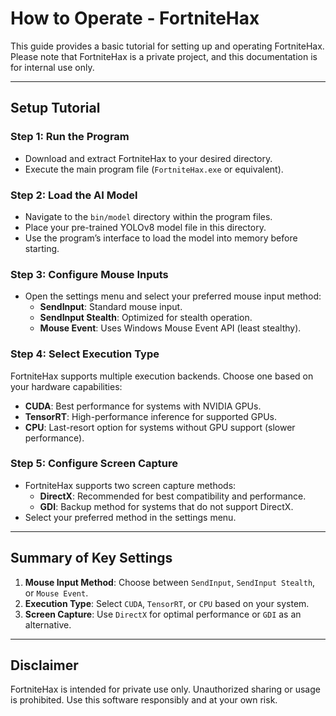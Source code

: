 # How to Operate - FortniteHax

This guide provides a basic tutorial for setting up and operating FortniteHax. Please note that FortniteHax is a private project, and this documentation is for internal use only.

---

## Setup Tutorial

### Step 1: Run the Program
- Download and extract FortniteHax to your desired directory.
- Execute the main program file (`FortniteHax.exe` or equivalent).

### Step 2: Load the AI Model
- Navigate to the `bin/model` directory within the program files.
- Place your pre-trained YOLOv8 model file in this directory.
- Use the program’s interface to load the model into memory before starting.

### Step 3: Configure Mouse Inputs
- Open the settings menu and select your preferred mouse input method:
  - **SendInput**: Standard mouse input.
  - **SendInput Stealth**: Optimized for stealth operation.
  - **Mouse Event**: Uses Windows Mouse Event API (least stealthy).

### Step 4: Select Execution Type
FortniteHax supports multiple execution backends. Choose one based on your hardware capabilities:
- **CUDA**: Best performance for systems with NVIDIA GPUs.
- **TensorRT**: High-performance inference for supported GPUs.
- **CPU**: Last-resort option for systems without GPU support (slower performance).

### Step 5: Configure Screen Capture
- FortniteHax supports two screen capture methods:
  - **DirectX**: Recommended for best compatibility and performance.
  - **GDI**: Backup method for systems that do not support DirectX.
- Select your preferred method in the settings menu.

---

## Summary of Key Settings
1. **Mouse Input Method**: Choose between `SendInput`, `SendInput Stealth`, or `Mouse Event`.
2. **Execution Type**: Select `CUDA`, `TensorRT`, or `CPU` based on your system.
3. **Screen Capture**: Use `DirectX` for optimal performance or `GDI` as an alternative.

---

## Disclaimer
FortniteHax is intended for private use only. Unauthorized sharing or usage is prohibited. Use this software responsibly and at your own risk.
